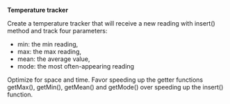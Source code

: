 **Temperature tracker**

Create a temperature tracker that will receive a new reading with insert() method and track four parameters:
- min: the min reading,
- max: the max reading,
- mean: the average value,
- mode: the most often-appearing reading

Optimize for space and time. Favor speeding up the getter functions 
getMax(), getMin(), getMean() and getMode() over speeding up the insert() function.